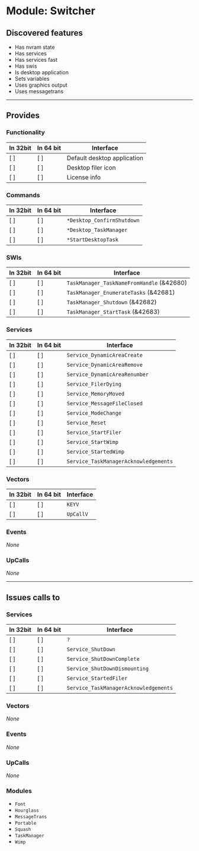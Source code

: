 # Module: Switcher

## Discovered features


* Has nvram state
* Has services
* Has services fast
* Has swis
* Is desktop application
* Sets variables
* Uses graphics output
* Uses messagetrans

---

## Provides

### Functionality

| In 32bit | In 64 bit | Interface |
|----------|-----------|-----------|
| [ ]      | [ ]       | Default desktop application |
| [ ]      | [ ]       | Desktop filer icon |
| [ ]      | [ ]       | License info |

### Commands


| In 32bit | In 64 bit | Interface |
|----------|-----------|-----------|
| [ ]      | [ ]       | `*Desktop_ConfirmShutdown` |
| [ ]      | [ ]       | `*Desktop_TaskManager` |
| [ ]      | [ ]       | `*StartDesktopTask` |


### SWIs


| In 32bit | In 64 bit | Interface |
|----------|-----------|-----------|
| [ ]      | [ ]       | `TaskManager_TaskNameFromHandle` (&42680) |
| [ ]      | [ ]       | `TaskManager_EnumerateTasks` (&42681) |
| [ ]      | [ ]       | `TaskManager_Shutdown` (&42682) |
| [ ]      | [ ]       | `TaskManager_StartTask` (&42683) |


### Services


| In 32bit | In 64 bit | Interface |
|----------|-----------|-----------|
| [ ]      | [ ]       | `Service_DynamicAreaCreate` |
| [ ]      | [ ]       | `Service_DynamicAreaRemove` |
| [ ]      | [ ]       | `Service_DynamicAreaRenumber` |
| [ ]      | [ ]       | `Service_FilerDying` |
| [ ]      | [ ]       | `Service_MemoryMoved` |
| [ ]      | [ ]       | `Service_MessageFileClosed` |
| [ ]      | [ ]       | `Service_ModeChange` |
| [ ]      | [ ]       | `Service_Reset` |
| [ ]      | [ ]       | `Service_StartFiler` |
| [ ]      | [ ]       | `Service_StartWimp` |
| [ ]      | [ ]       | `Service_StartedWimp` |
| [ ]      | [ ]       | `Service_TaskManagerAcknowledgements` |


### Vectors


| In 32bit | In 64 bit | Interface |
|----------|-----------|-----------|
| [ ]      | [ ]       | `KEYV` |
| [ ]      | [ ]       | `UpCallV` |


### Events


*None*


### UpCalls


*None*


---

## Issues calls to

### Services


| In 32bit | In 64 bit | Interface |
|----------|-----------|-----------|
| [ ]      | [ ]       | `?` |
| [ ]      | [ ]       | `Service_ShutDown` |
| [ ]      | [ ]       | `Service_ShutDownComplete` |
| [ ]      | [ ]       | `Service_ShutDownDismounting` |
| [ ]      | [ ]       | `Service_StartedFiler` |
| [ ]      | [ ]       | `Service_TaskManagerAcknowledgements` |


### Vectors


*None*


### Events


*None*


### UpCalls


*None*


### Modules


* `Font`
* `Hourglass`
* `MessageTrans`
* `Portable`
* `Squash`
* `TaskManager`
* `Wimp`


